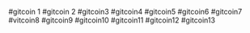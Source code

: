 #gitcoin 1
#gitcoin 2
#gitcoin3
#gitcoin4
#gitcoin5
#gitcoin6
#gitcoin7
#vitcoin8
#gitcoin9
#gitcoin10
#gitcoin11
#gitcoin12
#gitcoin13

